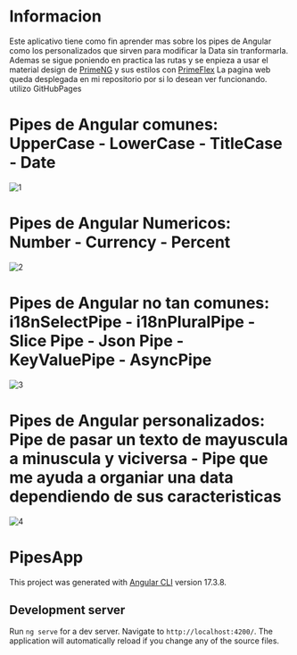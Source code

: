 # Informacion 
Este aplicativo tiene como fin aprender mas sobre los pipes de Angular como los personalizados que sirven para modificar la Data sin tranformarla. Ademas se sigue poniendo en practica las rutas y se enpieza a usar el material design de [PrimeNG](https://primeng.org/) y sus estilos con [PrimeFlex](https://primeflex.org/) La pagina web queda desplegada en mi repositorio por si lo desean ver funcionando. utilizo GitHubPages


# Pipes de Angular comunes: UpperCase - LowerCase - TitleCase - Date
![1](https://github.com/user-attachments/assets/8342b569-138c-4dce-8d17-4b5609acc8d9)

# Pipes de Angular Numericos: Number - Currency - Percent
![2](https://github.com/user-attachments/assets/a358c7a7-b468-4d1e-a480-69ecf2b8e461)

# Pipes de Angular no tan comunes: i18nSelectPipe - i18nPluralPipe - Slice Pipe - Json Pipe - KeyValuePipe - AsyncPipe
![3](https://github.com/user-attachments/assets/50915846-86a4-412f-9b6e-5c2c5a267b03)

# Pipes de Angular personalizados: Pipe de pasar un texto de mayuscula a minuscula y viciversa  - Pipe que me ayuda a organiar una data dependiendo de sus caracteristicas 
![4](https://github.com/user-attachments/assets/24a2e8b5-a462-4922-90a6-9ce30b2b7052)


# PipesApp
This project was generated with [Angular CLI](https://github.com/angular/angular-cli) version 17.3.8.

## Development server

Run `ng serve` for a dev server. Navigate to `http://localhost:4200/`. The application will automatically reload if you change any of the source files.

